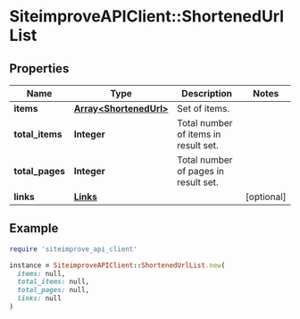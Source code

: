 # SiteimproveAPIClient::ShortenedUrlList

## Properties

| Name | Type | Description | Notes |
| ---- | ---- | ----------- | ----- |
| **items** | [**Array&lt;ShortenedUrl&gt;**](ShortenedUrl.md) | Set of items. |  |
| **total_items** | **Integer** | Total number of items in result set. |  |
| **total_pages** | **Integer** | Total number of pages in result set. |  |
| **links** | [**Links**](Links.md) |  | [optional] |

## Example

```ruby
require 'siteimprove_api_client'

instance = SiteimproveAPIClient::ShortenedUrlList.new(
  items: null,
  total_items: null,
  total_pages: null,
  links: null
)
```

